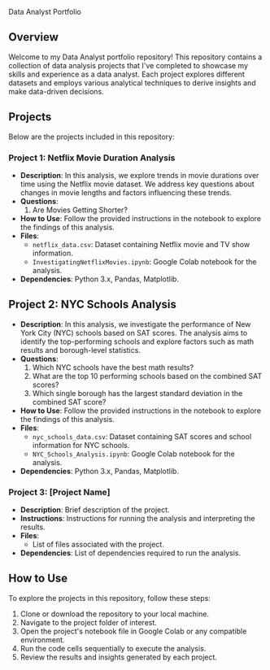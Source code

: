  Data Analyst Portfolio

## Overview
Welcome to my Data Analyst portfolio repository! This repository contains a collection of data analysis projects that I've completed to showcase my skills and experience as a data analyst. Each project explores different datasets and employs various analytical techniques to derive insights and make data-driven decisions.

## Projects
Below are the projects included in this repository:

### Project 1: Netflix Movie Duration Analysis
- **Description**: In this analysis, we explore trends in movie durations over time using the Netflix movie dataset. We address key questions about changes in movie lengths and factors influencing these trends.
- **Questions**:
  1. Are Movies Getting Shorter?
- **How to Use**: Follow the provided instructions in the notebook to explore the findings of this analysis.
- **Files**:
  - `netflix_data.csv`: Dataset containing Netflix movie and TV show information.
  - `InvestigatingNetflixMovies.ipynb`: Google Colab notebook for the analysis.
- **Dependencies**: Python 3.x, Pandas, Matplotlib.

## Project 2: NYC Schools Analysis
- **Description**: In this analysis, we investigate the performance of New York City (NYC) schools based on SAT scores. The analysis aims to identify the top-performing schools and explore factors such as math results and borough-level statistics.
- **Questions**:
  1. Which NYC schools have the best math results?
  2. What are the top 10 performing schools based on the combined SAT scores?
  3. Which single borough has the largest standard deviation in the combined SAT score?
- **How to Use**: Follow the provided instructions in the notebook to explore the findings of this analysis.
- **Files**:
  - `nyc_schools_data.csv`: Dataset containing SAT scores and school information for NYC schools.
  - `NYC_Schools_Analysis.ipynb`: Google Colab notebook for the analysis.
- **Dependencies**: Python 3.x, Pandas, Matplotlib.

### Project 3: [Project Name]
- **Description**: Brief description of the project.
- **Instructions**: Instructions for running the analysis and interpreting the results.
- **Files**:
  - List of files associated with the project.
- **Dependencies**: List of dependencies required to run the analysis.


## How to Use
To explore the projects in this repository, follow these steps:
1. Clone or download the repository to your local machine.
2. Navigate to the project folder of interest.
3. Open the project's notebook file in Google Colab or any compatible environment.
4. Run the code cells sequentially to execute the analysis.
5. Review the results and insights generated by each project.
